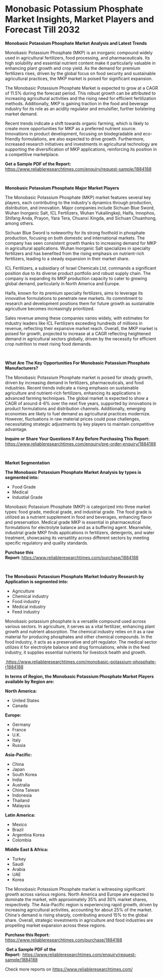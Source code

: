 <p><h1>Monobasic Potassium Phosphate Market Insights, Market Players and Forecast Till 2032</h1></p><p><strong>Monobasic Potassium Phosphate Market Analysis and Latest Trends</strong></p>
<p><p>Monobasic Potassium Phosphate (MKP) is an inorganic compound widely used in agricultural fertilizers, food processing, and pharmaceuticals. Its high solubility and essential nutrient content make it particularly valuable in enhancing plant growth and crop yield. As the demand for premium fertilizers rises, driven by the global focus on food security and sustainable agricultural practices, the MKP market is poised for significant expansion.</p><p>The Monobasic Potassium Phosphate Market is expected to grow at a CAGR of 11.5% during the forecast period. This robust growth can be attributed to increasing agricultural activities and the rising need for efficient fertilization methods. Additionally, MKP is gaining traction in the food and beverage industry for its role as an acidity regulator and emulsifier, further bolstering market demand.</p><p>Recent trends indicate a shift towards organic farming, which is likely to create more opportunities for MKP as a preferred nutrient source. Innovations in product development, focusing on biodegradable and eco-friendly formulations, are also expected to drive growth. Furthermore, increased research initiatives and investments in agricultural technology are supporting the diversification of MKP applications, reinforcing its position in a competitive marketplace.</p></p>
<p><strong>Get a Sample PDF of the Report:&nbsp;</strong> <a href="https://www.reliableresearchtimes.com/enquiry/request-sample/1884188?utm_campaign=2143&utm_medium=2&utm_source=Github&utm_content=ia&utm_term=30012025&utm_id=monobasic-potassium-phosphate">https://www.reliableresearchtimes.com/enquiry/request-sample/1884188</a></p>
<p>&nbsp;</p>
<p><strong>Monobasic Potassium Phosphate Major Market Players</strong></p>
<p><p>The Monobasic Potassium Phosphate (MKP) market features several key players, each contributing to the industry's dynamics through production, distribution, and innovation. Major companies include Sichuan Blue Sword, Wuhan Inorganic Salt, ICL Fertilizers, Wuhan Yukailingkeji, Haifa, Innophos, Shifang Anda, Prayon, Yara Tera, Chuanxi Xingda, and Sichuan Chuanhong, among others.</p><p>Sichuan Blue Sword is noteworthy for its strong foothold in phosphate production, focusing on both domestic and international markets. The company has seen consistent growth thanks to increasing demand for MKP in agricultural applications. Wuhan Inorganic Salt specializes in specialty fertilizers and has benefited from the rising emphasis on nutrient-rich fertilizers, leading to a steady expansion in their market share.</p><p>ICL Fertilizers, a subsidiary of Israel Chemicals Ltd, commands a significant position due to its diverse product portfolio and robust supply chain. The company is expanding its MKP production capacity to cater to growing global demand, particularly in North America and Europe.</p><p>Haifa, known for its premium specialty fertilizers, aims to leverage its innovative formulations to penetrate new markets. Its commitment to research and development positions them for future growth as sustainable agriculture becomes increasingly prioritized.</p><p>Sales revenue among these companies varies widely, with estimates for industry leaders like ICL Fertilizers exceeding hundreds of millions in revenue, reflecting their expansive market reach. Overall, the MKP market is poised for growth, projected to increase at a CAGR reflecting heightened demand in agricultural sectors globally, driven by the necessity for efficient crop nutrition to meet rising food demands.</p></p>
<p>&nbsp;</p>
<p><strong>What Are The Key Opportunities For Monobasic Potassium Phosphate Manufacturers?</strong></p>
<p><p>The Monobasic Potassium Phosphate market is poised for steady growth, driven by increasing demand in fertilizers, pharmaceuticals, and food industries. Recent trends indicate a rising emphasis on sustainable agriculture and nutrient-rich fertilizers, enhancing its applications in advanced farming techniques. The global market is expected to show a CAGR of around 4-6% over the next five years, supported by innovations in product formulations and distribution channels. Additionally, emerging economies are likely to fuel demand as agricultural practices modernize. However, fluctuations in raw material prices could pose challenges, necessitating strategic adjustments by key players to maintain competitive advantage.</p></p>
<p><strong>Inquire or Share Your Questions If Any Before Purchasing This Report:</strong> <a href="https://www.reliableresearchtimes.com/enquiry/pre-order-enquiry/1884188?utm_campaign=2143&utm_medium=2&utm_source=Github&utm_content=ia&utm_term=30012025&utm_id=monobasic-potassium-phosphate">https://www.reliableresearchtimes.com/enquiry/pre-order-enquiry/1884188</a></p>
<p>&nbsp;</p>
<p><strong>Market Segmentation</strong></p>
<p><strong>The Monobasic Potassium Phosphate Market Analysis by types is segmented into:</strong></p>
<p><ul><li>Food Grade</li><li>Medical</li><li>Industial Grade</li></ul></p>
<p><p>Monobasic Potassium Phosphate (MKP) is categorized into three market types: food grade, medical grade, and industrial grade. The food grade is utilized as a nutrient supplement in food and beverages, enhancing flavor and preservation. Medical grade MKP is essential in pharmaceutical formulations for electrolyte balance and as a buffering agent. Meanwhile, industrial grade MKP finds applications in fertilizers, detergents, and water treatment, showcasing its versatility across different sectors by meeting specific regulatory and quality standards.</p></p>
<p><strong>Purchase this Report:&nbsp;</strong><a href="https://www.reliableresearchtimes.com/purchase/1884188?utm_campaign=2143&utm_medium=2&utm_source=Github&utm_content=ia&utm_term=30012025&utm_id=monobasic-potassium-phosphate">https://www.reliableresearchtimes.com/purchase/1884188</a></p>
<p>&nbsp;</p>
<p><strong>The Monobasic Potassium Phosphate Market Industry Research by Application is segmented into:</strong></p>
<p><ul><li>Agriculture</li><li>Chemical industry</li><li>Food industry</li><li>Medical industry</li><li>Feed industry</li></ul></p>
<p><p>Monobasic potassium phosphate is a versatile compound used across various sectors. In agriculture, it serves as a vital fertilizer, enhancing plant growth and nutrient absorption. The chemical industry relies on it as a raw material for producing phosphates and other chemical compounds. In the food industry, it acts as a preservative and pH regulator. The medical sector utilizes it for electrolyte balance and drug formulations, while in the feed industry, it supplies essential nutrients for livestock health and growth.</p></p>
<p><a href="https://www.reliableresearchtimes.com/monobasic-potassium-phosphate-r1884188?utm_campaign=2143&utm_medium=2&utm_source=Github&utm_content=ia&utm_term=30012025&utm_id=monobasic-potassium-phosphate">&nbsp;https://www.reliableresearchtimes.com/monobasic-potassium-phosphate-r1884188</a></p>
<p><strong>In terms of Region, the Monobasic Potassium Phosphate Market Players available by Region are:</strong></p>
<p>
    <p> <strong> North America: </strong>
        <ul>
            <li>United States</li>
            <li>Canada</li>
        </ul>
        </p> 
    <p> <strong> Europe: </strong>
        <ul>
            <li>Germany</li>
            <li>France</li>
            <li>U.K.</li>
            <li>Italy</li>
            <li>Russia</li>
        </ul>
        </p> 
    <p> <strong> Asia-Pacific: </strong>
        <ul>
            <li>China</li>
            <li>Japan</li>
            <li>South Korea</li>
            <li>India</li>
            <li>Australia</li>
            <li>China Taiwan</li>
            <li>Indonesia</li>
            <li>Thailand</li>
            <li>Malaysia</li>
        </ul>
        </p> 
    <p> <strong> Latin America: </strong>
        <ul>
            <li>Mexico</li>
            <li>Brazil</li>
            <li>Argentina Korea</li>
            <li>Colombia</li>
        </ul>
        </p> 
    <p> <strong> Middle East & Africa: </strong>
        <ul>
            <li>Turkey</li>
            <li>Saudi</li>
            <li>Arabia</li>
            <li>UAE</li>
            <li>Korea</li>
        </ul>
    </p>
    </p>
<p><p>The Monobasic Potassium Phosphate market is witnessing significant growth across various regions. North America and Europe are expected to dominate the market, with approximately 35% and 30% market shares, respectively. The Asia-Pacific region is experiencing rapid growth, driven by increasing agricultural activities, accounting for about 25% of the market. China's demand is rising sharply, contributing around 15% to the global share. Overall, strategic investments in agriculture and food industries are propelling market expansion across these regions.</p></p>
<p><strong>Purchase this Report: </strong><a href="https://www.reliableresearchtimes.com/purchase/1884188?utm_campaign=2143&utm_medium=2&utm_source=Github&utm_content=ia&utm_term=30012025&utm_id=monobasic-potassium-phosphate">https://www.reliableresearchtimes.com/purchase/1884188</a></p>
<p>&nbsp;<strong>Get a Sample PDF of the Report:&nbsp;&nbsp;</strong><a href="https://www.reliableresearchtimes.com/enquiry/request-sample/1884188?utm_campaign=2143&utm_medium=2&utm_source=Github&utm_content=ia&utm_term=30012025&utm_id=monobasic-potassium-phosphate">https://www.reliableresearchtimes.com/enquiry/request-sample/1884188</a></p>
<p><strong></strong></p>
<p>Check more reports on <a href="https://www.reliableresearchtimes.com/?utm_campaign=2143&utm_medium=2&utm_source=Github&utm_content=ia&utm_term=30012025&utm_id=monobasic-potassium-phosphate">https://www.reliableresearchtimes.com/</a></p>